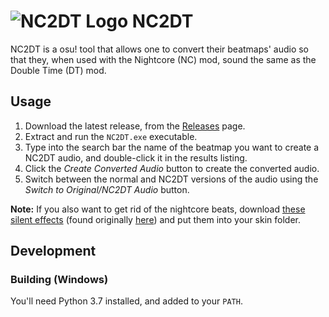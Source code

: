 # ![NC2DT Logo](src/main/resources/base/icon/nc2dt.png) NC2DT

NC2DT is a osu! tool that allows one to convert their beatmaps' audio so that they, when
used with the Nightcore (NC) mod, sound the same as the Double Time (DT) mod.

## Usage

1. Download the latest release, from the [Releases]() page.
2. Extract and run the `NC2DT.exe` executable.
3. Type into the search bar the name of the beatmap you want to create a NC2DT audio, and
double-click it in the results listing.
4. Click the _Create Converted Audio_ button to create the converted audio.
5. Switch between the normal and NC2DT versions of the audio using the _Switch to Original/NC2DT Audio_ button.

**Note:** If you also want to get rid of the nightcore beats, download [these silent effects]() (found originally [here](https://osu.ppy.sh/community/forums/topics/617312)) and put them into your skin folder.

## Development

### Building (Windows)

You'll need Python 3.7 installed, and added to your `PATH`.
